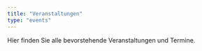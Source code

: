 ```yaml
---
title: "Veranstaltungen"
type: "events"
---
```


Hier finden Sie alle bevorstehende Veranstaltungen und Termine.
